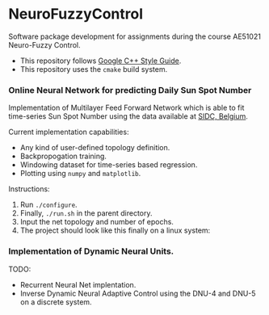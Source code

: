 # NeuroFuzzyControl
Software package development for assignments during the course AE51021 Neuro-Fuzzy Control.
- This repository follows [Google C++ Style Guide](https://google.github.io/styleguide/cppguide.html).
- This repository uses the `cmake` build system.

### Online Neural Network for predicting Daily Sun Spot Number
Implementation of Multilayer Feed Forward Network which is able to fit time-series Sun Spot Number using the data available at [SIDC, Belgium](www.sidc.be/silso/datafiles).

Current implementation capabilities:
- Any kind of user-defined topology definition.
- Backpropogation training.
- Windowing dataset for time-series based regression.
- Plotting using `numpy` and `matplotlib`.

Instructions:
1. Run `./configure`.
2. Finally, `./run.sh` in the parent directory.
3. Input the net topology and number of epochs.
4. The project should look like this finally on a linux system:

### Implementation of Dynamic Neural Units.
TODO:
- Recurrent Neural Net implentation.
- Inverse Dynamic Neural Adaptive Control using the DNU-4 and DNU-5 on a discrete system.


